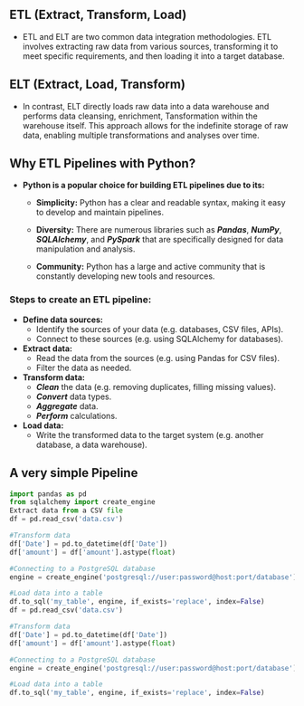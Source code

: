 
## ETL (Extract, Transform, Load)
- ETL and ELT are two common data integration methodologies. 
  ETL involves extracting raw data from various sources, transforming it to meet specific requirements,
  and then loading it into a target database.
## ELT (Extract, Load, Transform)
- In contrast, ELT directly loads raw data into a data warehouse and performs data cleansing, enrichment, Tansformation
  within the warehouse itself.
  This approach allows for the indefinite storage of raw data, enabling multiple transformations and analyses over time.
## Why ETL Pipelines with Python?
- **Python is a popular choice for building ETL pipelines due to its:**

    - **Simplicity:** Python has a clear and readable syntax, making it easy to develop and maintain pipelines.

    - **Diversity:** There are numerous libraries such as ***Pandas***, ***NumPy***, ***SQLAlchemy***, and ***PySpark*** that are specifically 
      designed for data manipulation and analysis.

    - **Community:** Python has a large and active community that is constantly developing new tools and resources.        

### Steps to create an ETL pipeline:
- **Define data sources:**
    - Identify the sources of your data (e.g. databases, CSV files, APIs).
    - Connect to these sources (e.g. using SQLAlchemy for databases).
- **Extract data:**
    - Read the data from the sources (e.g. using Pandas for CSV files).
    - Filter the data as needed.
- **Transform data:**
    - ***Clean*** the data (e.g. removing duplicates, filling missing values).
    - ***Convert*** data types.
    - ***Aggregate*** data.
    - ***Perform*** calculations.
- **Load data:**
    - Write the transformed data to the target system (e.g. another database, a data warehouse).

## A very simple Pipeline
```python
import pandas as pd
from sqlalchemy import create_engine
Extract data from a CSV file
df = pd.read_csv('data.csv')

#Transform data
df['Date'] = pd.to_datetime(df['Date'])
df['amount'] = df['amount'].astype(float)

#Connecting to a PostgreSQL database
engine = create_engine('postgresql://user:password@host:port/database')

#Load data into a table
df.to_sql('my_table', engine, if_exists='replace', index=False)
df = pd.read_csv('data.csv')

#Transform data
df['Date'] = pd.to_datetime(df['Date'])
df['amount'] = df['amount'].astype(float)

#Connecting to a PostgreSQL database
engine = create_engine('postgresql://user:password@host:port/database')

#Load data into a table
df.to_sql('my_table', engine, if_exists='replace', index=False)

```







